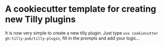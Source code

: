 # A cookiecutter template for creating new Tilly plugins

It is now very simple to create a new tilly plugin. Just type `uvx cookiecutter gh:tilly-pub/tilly-plugin`, fill in the prompts and add your logic...


